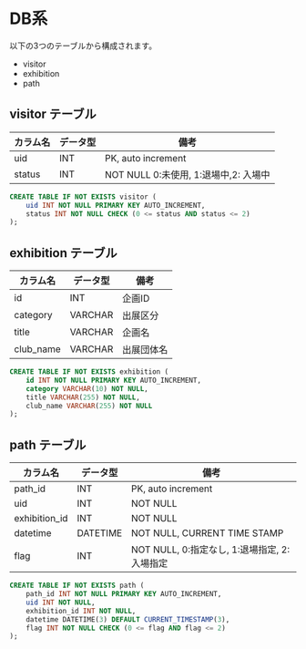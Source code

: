 # DB系

以下の3つのテーブルから構成されます。

- visitor
- exhibition
- path

## visitor テーブル

| カラム名 | データ型 | 備考 |
| --- | --- | --- |
| uid | INT | PK, auto increment |
| status | INT | NOT NULL 0:未使用, 1:退場中,2: 入場中 |

```sql
CREATE TABLE IF NOT EXISTS visitor (
    uid INT NOT NULL PRIMARY KEY AUTO_INCREMENT,
    status INT NOT NULL CHECK (0 <= status AND status <= 2)
);
```

## exhibition テーブル

| カラム名 | データ型 | 備考 |
| --- | --- | --- |
| id | INT | 企画ID |
| category | VARCHAR | 出展区分 |
| title | VARCHAR | 企画名 |
| club_name | VARCHAR | 出展団体名 |

```sql
CREATE TABLE IF NOT EXISTS exhibition (
    id INT NOT NULL PRIMARY KEY AUTO_INCREMENT,
    category VARCHAR(10) NOT NULL,
    title VARCHAR(255) NOT NULL,
    club_name VARCHAR(255) NOT NULL
);
```

## path テーブル

| カラム名 | データ型 | 備考 |
| --- | --- | --- |
| path_id | INT | PK, auto increment |
| uid | INT | NOT NULL |
| exhibition_id | INT | NOT NULL |
| datetime | DATETIME | NOT NULL, CURRENT TIME STAMP |
| flag | INT | NOT NULL, 0:指定なし, 1:退場指定, 2:入場指定 |

```sql
CREATE TABLE IF NOT EXISTS path (
    path_id INT NOT NULL PRIMARY KEY AUTO_INCREMENT,
    uid INT NOT NULL,
    exhibition_id INT NOT NULL,
    datetime DATETIME(3) DEFAULT CURRENT_TIMESTAMP(3),
    flag INT NOT NULL CHECK (0 <= flag AND flag <= 2)
);
```
